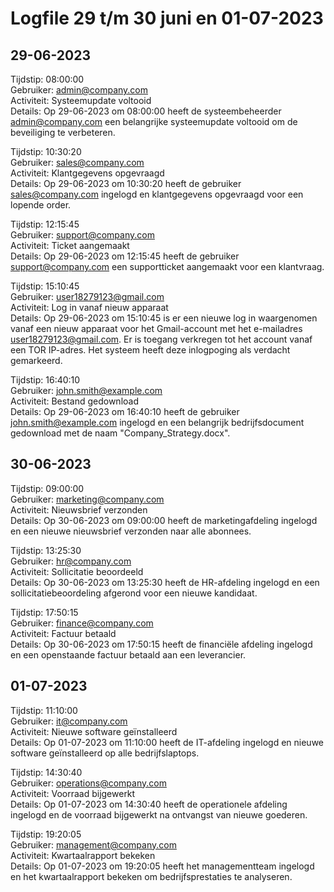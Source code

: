 # Logfile 29 t/m 30 juni en 01-07-2023
## 29-06-2023

Tijdstip: 08:00:00  
Gebruiker: admin@company.com  
Activiteit: Systeemupdate voltooid  
Details: Op 29-06-2023 om 08:00:00 heeft de systeembeheerder admin@company.com een belangrijke systeemupdate voltooid om de beveiliging te verbeteren.  

Tijdstip: 10:30:20  
Gebruiker: sales@company.com  
Activiteit: Klantgegevens opgevraagd  
Details: Op 29-06-2023 om 10:30:20 heeft de gebruiker sales@company.com ingelogd en klantgegevens opgevraagd voor een lopende order.  

Tijdstip: 12:15:45  
Gebruiker: support@company.com  
Activiteit: Ticket aangemaakt  
Details: Op 29-06-2023 om 12:15:45 heeft de gebruiker support@company.com een supportticket aangemaakt voor een klantvraag.  

Tijdstip: 15:10:45  
Gebruiker: user18279123@gmail.com  
Activiteit: Log in vanaf nieuw apparaat  
Details: Op 29-06-2023 om 15:10:45 is er een nieuwe log in waargenomen vanaf een nieuw apparaat voor het Gmail-account met het e-mailadres user18279123@gmail.com.  Er is toegang verkregen tot het account vanaf een TOR IP-adres. Het systeem heeft deze inlogpoging als verdacht gemarkeerd.  

Tijdstip: 16:40:10  
Gebruiker: john.smith@example.com   
Activiteit: Bestand gedownload  
Details: Op 29-06-2023 om 16:40:10 heeft de gebruiker john.smith@example.com ingelogd en een belangrijk bedrijfsdocument gedownload met de naam "Company_Strategy.docx".

## 30-06-2023

Tijdstip: 09:00:00  
Gebruiker: marketing@company.com  
Activiteit: Nieuwsbrief verzonden  
Details: Op 30-06-2023 om 09:00:00 heeft de marketingafdeling ingelogd en een nieuwe nieuwsbrief verzonden naar alle abonnees.  

Tijdstip: 13:25:30  
Gebruiker: hr@company.com  
Activiteit: Sollicitatie beoordeeld  
Details: Op 30-06-2023 om 13:25:30 heeft de HR-afdeling ingelogd en een sollicitatiebeoordeling afgerond voor een nieuwe kandidaat.  

Tijdstip: 17:50:15  
Gebruiker: finance@company.com  
Activiteit: Factuur betaald  
Details: Op 30-06-2023 om 17:50:15 heeft de financiële afdeling ingelogd en een openstaande factuur betaald aan een leverancier.  

## 01-07-2023

Tijdstip: 11:10:00  
Gebruiker: it@company.com  
Activiteit: Nieuwe software geïnstalleerd  
Details: Op 01-07-2023 om 11:10:00 heeft de IT-afdeling ingelogd en nieuwe software geïnstalleerd op alle bedrijfslaptops.  

Tijdstip: 14:30:40  
Gebruiker: operations@company.com  
Activiteit: Voorraad bijgewerkt  
Details: Op 01-07-2023 om 14:30:40 heeft de operationele afdeling ingelogd en de voorraad bijgewerkt na ontvangst van nieuwe goederen.  

Tijdstip: 19:20:05  
Gebruiker: management@company.com  
Activiteit: Kwartaalrapport bekeken  
Details: Op 01-07-2023 om 19:20:05 heeft het managementteam ingelogd en het kwartaalrapport bekeken om bedrijfsprestaties te analyseren.  




